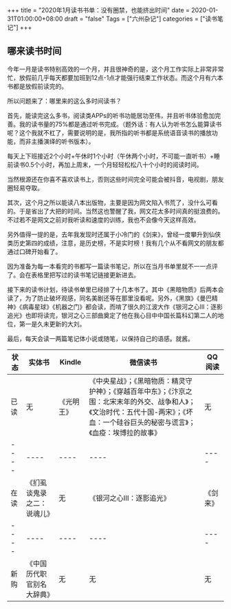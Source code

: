 +++
title = "2020年1月读书书单：没有圈禁，也能挤出时间"
date = 2020-01-31T01:00:00+08:00
draft = "false"
Tags = ["六州杂记"]
categories = ["读书笔记"]
+++
## 哪来读书时间
今年一月是读书特别高效的一个月，并且很神奇的是，这个月工作实际上非常非常忙，放假前几乎每天都要加班到12点-1点才能强行结束工作状态。而这个月有六本书都是放假前读完的。

所以问题来了：哪里来的这么多时间读书？

首先，能读完这么多书，阅读类APPs的听书功能居功至伟，并且听书体验愈加完善。我的读书量的75%都是通过听书完成。（题外话：有人认为听书怎么能算读书呢？这个我就不杠了，需要说明的是，我所指的听书都是系统语音读书的播放功能，而非主播演绎的听书版本）。

每天上下班接近2个小时+午休时1个小时（午休两个小时，不可能一直听书）+睡前读书0.5个小时，再加上周末，一个月轻轻松松八十个小时的阅读时间。

当然根源还在你喜不喜欢读书上，否则这些时间完全可能会被抖音，电视剧，朋友圈轻易夺取。

其次，这个月之所以能读八本出版物，主要是因为网文陷入书荒了，没什么可看的。于是省出了大把的时间。当然这也警醒了我，网文花太多时间真的挺浪费的。不过若不是网文之前对我听读和速度的训练，我也不会像今天这样高效。

另外值得一提的是，去年我发现时还属于小冷门的《剑来》，曾经一度攀升到仙侠类历史第四的成绩，注意，是历史榜，不是实时榜！我有几个从不看网文的朋友都通过口碑开始看了。

因为准备为每一本看完的书都写一篇读书笔记，所以在当月书单里就不一一点评了。会在表格里把写过的读书笔记链接更新进去。

接下来的读书计划，待读书单里已经排了十几本书了。其中《黑暗物质》后两本会读了，为了防止破坏观感，同名美剧还等在那里没看呢。另外，《黑旗》《曼巴精神》《病毒星球》《机器之门》都会读，而啃了很久的江波大作《银河之心III：逐影追光》也即将读完，银河之心三部曲奠定了他在我心目中中国长篇科幻第二人的地位，第一是久未更新的大刘。

最后，每天会读一两篇笔记体小说或随笔，以保持自己的语感。就酱。

|  状态   | 实体书  |  Kindle   | 微信读书  | QQ阅读  |
|  ----  | ----  |  ----  | ----  |----  |
|  已读   | 无  |  《光明王》   | 《中央星战》；《黑暗物质：精灵守护神》；《穿越百年中东》；《汴京之围：北宋末年的外交、战争和人》；《文治时代：五代十国-两宋》；《坏血：一个硅谷巨头的秘密与谎言》；《血疫：埃博拉的故事》 | 无  |
|  ----  | ----  |  ----  | ----  | ----  |
|  在读   | 《扪虱谈鬼录之二：说魂儿》  |  无   | 《银河之心III：逐影追光》  | 《剑来》  |
|  ----  | ----  |  ----  | ----  |----  |
|  新购   | 《中国历代职官别名大辞典》  |  无   | 无  | 无  |
